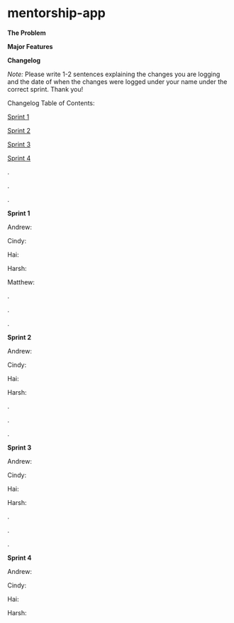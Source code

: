 # mentorship-app


**The Problem**
 

**Major Features**



**Changelog**

_Note:_ Please write 1-2 sentences explaining the changes you are logging and the date of when the changes were logged under your name under the correct sprint. Thank you!

Changelog Table of Contents:

[Sprint 1](#sprint-1)

[Sprint 2](#sprint-2)

[Sprint 3](#sprint-3)

[Sprint 4](#sprint-4)

.

.

.

**<a name="sprint-1"></a> Sprint 1**

Andrew: 

Cindy: 

Hai: 

Harsh: 

Matthew: 

.

.

.

**<a name="sprint-2"></a> Sprint 2**

Andrew:

Cindy:

Hai:

Harsh:

.

.

.

**<a name="sprint-3"></a> Sprint 3**

Andrew:

Cindy:

Hai:

Harsh:

.

.

.

**<a name="sprint-4"></a> Sprint 4**

Andrew:

Cindy:

Hai:

Harsh:
